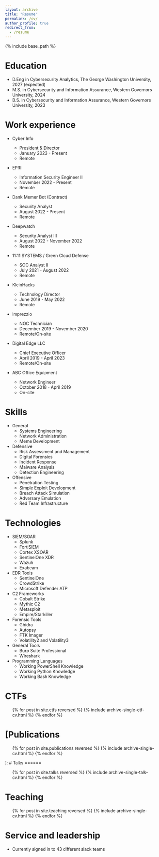 ```yaml
---
layout: archive
title: "Resume"
permalink: /cv/
author_profile: true
redirect_from:
  - /resume
---
```


{% include base_path %}

Education
======
* D.Eng in Cybersecurity Analytics, The George Washington University, 2027 (expected)
* M.S. in Cybersecurity and Information Assurance, Western Governors University, 2024
* B.S. in Cybersecurity and Information Assurance, Western Governors University, 2023

Work experience
======
* Cyber Info
  * President & Director
  * January 2023 - Present
  * Remote
    
* EPRI
  * Information Security Engineer II
  * November 2022 - Present
  * Remote

* Dank Memer Bot (Contract)
  * Security Analyst
  * August 2022 - Present
  * Remote

* Deepwatch
  * Security Analyst III
  * August 2022 - November 2022
  * Remote
    
* 11:11 SYSTEMS / Green Cloud Defense
  * SOC Analyst II
  * July 2021 - August 2022
  * Remote

* KleinHacks
  * Technology Director
  * June 2019 - May 2022
  * Remote

* Imprezzio
  * NOC Technician
  * December 2019 - November 2020
  * Remote/On-site
 
* Digital Edge LLC
  * Chief Executive Officer
  * April 2019 - April 2023
  * Remote/On-site
 
* ABC Office Equipment
  * Network Engineer
  * October 2018 - April 2019
  * On-site
  
Skills
======
* General
  * Systems Engineering
  * Network Administration
  * Meme Development
* Defensive
  * Risk Assessment and Management
  * Digital Forensics
  * Incident Response
  * Malware Analysis
  * Detection Engineering
* Offensive
  * Penetration Testing
  * Simple Exploit Development
  * Breach Attack Simulation
  * Adversary Emulation
  * Red Team Infrastructure

Technologies
======
* SIEM/SOAR
  * Splunk
  * FortiSIEM
  * Cortex XSOAR
  * SentinelOne XDR
  * Wazuh
  * Exabeam
* EDR Tools
  * SentinelOne
  * CrowdStrike
  * Microsoft Defender ATP
* C2 Frameworks
  * Cobalt Strike
  * Mythic C2
  * Metasploit
  * Empire/Starkiller
* Forensic Tools
  * Ghidra
  * Autopsy
  * FTK Imager
  * Volatility2 and Volatility3
* General Tools
  * Burp Suite Professional
  * Wireshark
* Programming Languages
  * Working PowerShell Knowledge
  * Working Python Knowledge
  * Working Bash Knowledge

CTFs
======
  <ul>{% for post in site.ctfs reversed %}
    {% include archive-single-ctf-cv.html %}
  {% endfor %}</ul>

[Publications
======
  <ul>{% for post in site.publications reversed %}
    {% include archive-single-cv.html %}
  {% endfor %}</ul>
]: #  
Talks
======
  <ul>{% for post in site.talks reversed %}
    {% include archive-single-talk-cv.html  %}
  {% endfor %}</ul>
  
Teaching
======
  <ul>{% for post in site.teaching reversed %}
    {% include archive-single-cv.html %}
  {% endfor %}</ul>
  
Service and leadership
======
* Currently signed in to 43 different slack teams
